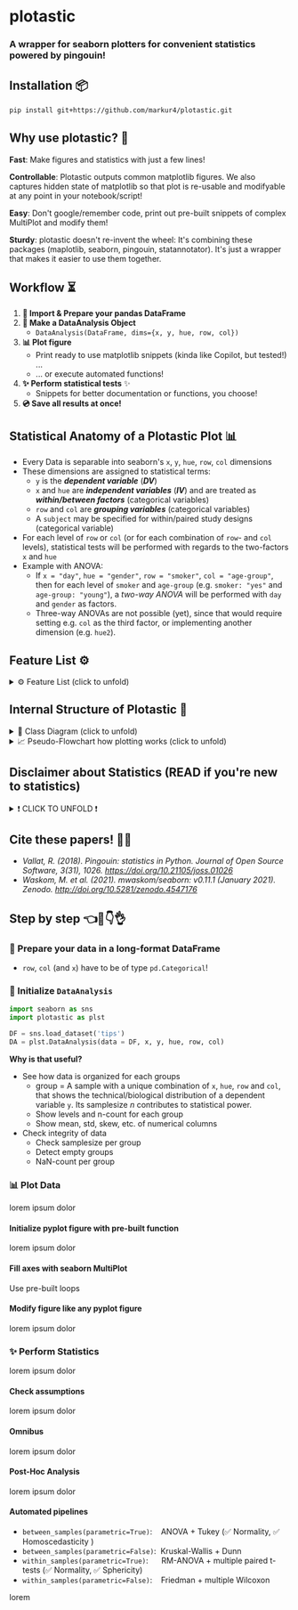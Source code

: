 # plotastic
### A wrapper for seaborn plotters for convenient statistics powered by pingouin!

## Installation 📦

``` bash
pip install git+https://github.com/markur4/plotastic.git
```

## Why use plotastic? 🤔

**Fast**: Make figures and statistics with just a few lines!

**Controllable**: Plotastic outputs common matplotlib figures. We also captures hidden state of matplotlib so that plot is re-usable and modifyable at any point in your notebook/script!

**Easy**: Don't google/remember code, print out pre-built snippets of complex MultiPlot and modify them!

**Sturdy**: plotastic doesn't re-invent the wheel: It's combining these packages (maplotlib, seaborn, pingouin, statannotator). It's just a wrapper that makes it easier to use them together.

## Workflow ⏳

1. **🧮 Import & Prepare your pandas DataFrame**
2. **🔀 Make a DataAnalysis Object**
   - `DataAnalysis(DataFrame, dims={x, y, hue, row, col})`
3. **📊 Plot figure**
   - Print ready to use matplotlib snippets (kinda like Copilot, but tested!) ... 
   - ... or execute automated functions!
4. **✨ Perform statistical tests** ✨
   - Snippets for better documentation or functions, you choose!
5. **💿 Save all results at once!**





## Statistical Anatomy of a Plotastic Plot 📊

- Every Data is separable into seaborn's `x`, `y`, `hue`, `row`, `col` dimensions
- These dimensions are assigned to statistical terms:
  - `y` is the ***dependent variable*** (***DV***)
  - `x` and `hue` are ***independent variables*** (***IV***) and are treated as ***within/between factors*** (categorical variables)
  - `row` and `col` are ***grouping variables*** (categorical variables)
  - A `subject` may be specified for within/paired study designs (categorical variable)
- For each level of `row` or `col` (or for each combination of `row`- and `col` levels), statistical tests will be performed with regards to the two-factors `x` and `hue`
- Example with ANOVA:
  -  If `x = "day"`, `hue = "gender"`, `row = "smoker"`, `col = "age-group"`, then for each level of `smoker` and `age-group` (e.g. `smoker: "yes"` and `age-group: "young"`), a *two-way ANOVA* will be performed with `day` and `gender` as factors.
  - Three-way ANOVAs are not possible (yet), since that would require setting e.g. `col` as the third factor, or implementing another dimension (e.g. `hue2`).



## Feature List ⚙️

<details>
<summary>⚙️ Feature List (click to unfold) </summary>

### Implemented

- **Plotting:**
  - still refactoring!


### Planned

- **Plotting:**
  - All possible seaborn plote
  - QQ-MultiPlot
- **Assumption testing:**
  - Normality (Shapiro-Wilk)
  - Sphericity (Levene)
- **Omnibus tests:**
  - lorem
  - lorem
- **Post-hoc tests:**
  - lorem
  - lorem


### Maybe..?

- Interactive MultiPlot (where you click stuff and adjust scale etc.)

### Not planned

- Support for seaborn FacetGrid
  - Plotastic uses matplotlib figures and fills its axes with seaborn plot functions. In my opinion, that's the best solution that offers the best adaptibility of every plot detail while bieng easy to maintain
- Support for seaborn objects (same as Facetgrid)

### Not possible

- NOTHING

</details>

## Internal Structure of Plotastic 🌳


<details>


<summary>🌳 Class Diagram (click to unfold) </summary>

### Not everything is implemented. But this is where we're headed. See Features to see what's possible snd what not

```mermaid
classDiagram
   
   class WorkingDirectory{
      <<service>>
      SCRIPT_NAME
      SCRIPT_PATH
      SCRIPT_EXTENSION
      SCRIPT_FILEPATH
      cwd
      current_time: str = filer.IMPORTTIME
      _current_day(property): -> str
      _is_notebook(): -> bool
      set_cwd(path: str)
   }

   class Filer{
      <<service>>
      title: str ="untitled"
      ...
      _path_subfolder(property)
      _path_subsubfolder(property)
      _parent(property)
      _path_file(property)
      add_to_title(to_end:str, to_start:str): -> str
      ....()
   }

   WorkingDirectory <|-- Filer
   Filer *-- DataAnalysis



   %% ANALYSIS #......................................................................................

   class pd_DataFrame{
      ...
      ....()
   }

   class Dims {
      x: str 
      y: str
      hue: str =None
      row: str =None
      col: str =None
      set(**kwargs, inplace: bool =False)
      switch(*keys, **kwargs inplace: bool =False)
   }

   class DimsAndLevels {

      data: pd.DataFrame
      dims: Dims

      subject: str =None 
      is_transformed: bool =False
      ...
      title.setter()
      _NaNs(property) 
      %%_empty_groups(property)
      _factors_all(property) [x,y,hue,row,col]
      _factors_xhue(property) [x,hue]
      _factors_rowcol(property) [row,col]
      _vartypes(property) = dict(f1:'categorical', f2:'continuous', ...)
      _levels(property) = dict(f1:[l1, l2, ...], f2:[...], ...)
      _hierarchy(property) = dict(ROW:[l1, l2, ...], COL:[...], HUE:[...], X:[...])
      transform() -> Analysis
      describe_data() -> pd.DataFrame
      catplot(kind="strip") -> sns.FacetGrid
      ....()
   }
   click DimsAndLevels href "https://github.com/markur4/plotastic/blob/main/plotastic/DimsAndLevels.py" "DimsAndLevels.py"
  
   pd_DataFrame *-- DimsAndLevels
   Dims *-- DimsAndLevels



   DimsAndLevels <|-- PlotTool
   %%Analysis <|-- Assumptions
   %%Analysis <|-- Omnibus
   %%Analysis <|-- PostHoc
   DimsAndLevels <|-- Assumptions


   %% STATISTICS #......................................................................................

   class pingouin{
      <<Statistics Library>>
      anova()
      rm_anova()
      pairwise_tests()
      ....()
   }

   class StatResults{
      <<Storage>>
      normality: pd.DataFrame = "not tested"
      homoscedasticity: pd.DataFrame = "not tested"
      sphericity: pd.DataFrame = "not tested"
      posthoc: pd.DataFrame = "not tested"
      omnibus: pd.DataFrame = "not tested"
      bivariate: pd.DataFrame = "not tested"
      ...
      normal(property):bool ="not assessed"
      homoscedastic(property):bool ="unknown"
      spherical(property):bool ="unknown"
      parametric(property):bool =None
      assess_normality()
      assess_homoscedasticity()
      assess_sphericity()
      ....()
   }

   class Assumptions{
      results: StatResults 
      ...
      check_normality()
      check_normality_snip()
      check_sphericity()
      check_sphericity_snip()
      check_homoscedasticity()
      check_homoscedasticity_snip()
      check_all_assumptions()
      check_all_assumptions_snip()
      ....()
   }
   StatResults *-- Assumptions

   class Omnibus{
      ...
      significant_factors(property): dict
      omni_anova()
      omni_anova_snip()
      omni_rmanova()
      omni_rmamova_snip()
      omni_kruskal()
      omni_kruskal_snip()
      ....()
   }
   class PostHoc{
      ...
      significant_pairs(property): pd.DataFrame
      test_tukey()
      test_tukey_snip()
      test_dunn()
      test_dunn_snip()
      test_multiple_paired_t()
      test_multiple_paired_t_snip()
      test_multiple_wilcoxon()
      test_multiple_wilcoxon_snip()
      ....()
   }
   class Bivariate{
      ...
      test_pearson()
      test_pearson_snip()
      test_spearman()
      test_spearman_snip()
      test_kendall()
      test_kendall_snip()
      ....()
   }

   Assumptions  <|-- PostHoc
   Assumptions  <|-- Omnibus
   Assumptions  <|-- Bivariate
   pingouin .. Assumptions: Uses


   %% PLOTTING #......................................................................................

   class matplotlib{
      <<Plotting Objects>>
      ...
      Axes
      Figure
      fig.legend()
      ....()
   }

   class PlotTool{
      fig: mpl.figure.Figure
      axes: mpl.axes.Axes
      buffer: io.BytesIO
      ...
      subplots() -> (fig, axes)
      fillaxes(kind="strip") -> (fig, axes)
      plot(kind="strip") -> (fig, axes)

      save_plot_tofile() -> None
      save_plot_tobuffer() -> io.BytesIO
      load_plot_frombuffer() -> (fig, axes)


      axes_nested(property) -> np.ndarray(axes).shape(1,1)
      axes_iter__key_ax(property) -> ax

      edit_titles(titles:dict) -> None
      edit_titles_snip()
      edit_labels(labels:dict) -> None
      edit_labels_snip()
      edit_ticks(ticks:dict) -> None
      edit_ticks_snip()
      ....()
   }
   
   matplotlib *-- PlotTool


   class MultiPlot{
      <<Library of pre-built Plots>>
      ...
      plot_box_with_dots(dotkind:str["swarm", "strip"])
      plot_box_with_dots_snip()
      plot_mean_with_dots(meankind:str["bar", "point"], dotkind:str["swarm", "strip"])
      plot_mean_with_dots_snip()
      plot_paired_dots()
      plot_paired_dots_snip()
      plot_scatter_with_line()
      plot_scatter_with_line_snip()
      plot_qqplot()
      ....()
   }

   PlotTool <|-- MultiPlot


   %% DATAANALYSIS #......................................................................................

   class DataAnalysis{

      <<Interface>>
      %% FIGURES DON'T NEED TITLES, WE EDIT THEM AFTERWARDS
      title = "untitled" 
      filer: Filer 
      ...
      save_all_tofile()
      save_all_tobuffer()
      load_all_frombuffer()

      annot_stars(axes) -> (fig, axes)

      ....()
   }
   click DataAnalysis href "https://github.com/markur4/plotastic/blob/main/plotastic/dataanalysis.py" "dataanalysis.py"

   MultiPlot <|-- DataAnalysis
   Omnibus <|-- DataAnalysis
   PostHoc <|-- DataAnalysis
   Bivariate <|-- DataAnalysis




```

</details>

<details>

<summary>📈 Pseudo-Flowchart how plotting works (click to unfold) </summary>


```mermaid



flowchart TD
    PT[(PlotTool or DataAnalysis)]
    self.fig[(self.fig)] 
    self.axes[(self.axes)]
    self.subplots[self.subplots]


    %% INIT PATH
    init[PlotTool.__init__ ]
    plt.subplots[[plt.subplots]] 

    %%ioff[/ioff/]
    %%figax[/fig, axes/]

    PT --call--> init -- call--> plt.subplots
    %% plt.subplots -.initializes.-> self.fig & self.axes

    %% SUBPLOTS PATH
    plt.subplots[[plt.subplots]] 
    %%ioff2[/ioff/]
    %%PT --call--> 
    
    self.subplots --call-->plt.subplots
    plt.subplots -.returns.-> fig[/fig/] & axes[/axes/]

    %% PLOT PATH
    self.plot[self.plot]
    self.fill_axes[self.fill_axes]
    %%axes2[/axes/]
    PT --call--> self.plot --1st call--> self.subplots
    axes --passed to--> self.fill_axes
    self.plot --2nd call--> self.fill_axes

    fig ==sets==> self.fig
    self.fill_axes ==sets==> self.axes 


    %%PT --call---> init --call---> s.subplots --call---> p.subplots
    %% p.subplots --fig, axes---> PT


```
</details>

## Disclaimer about Statistics (READ if you're new to statistics)

<details>

<summary>❗️ CLICK TO UNFOLD ❗️</summary>



The author is not a dedicated statistician. He derives his knowledge from ...

- ... *Intuitive Biostatistics - Fourth Edition (2017) Harvey MotulskyOxford University Press*
- ... talking to other scientists struggling with statistics

**✅ plotastic can help you with...**

- ... choosing correct statistical tests
- ... a playground to experiment with plotting and statsistics which can turn into ...
- ... publication grade figures
- ... publication grade statistical analysis **IF** you really know what you're doing OR you have back-checked your results by a professional statistician
- ... quickly test data transformations (log)

**🛑 plotastic can NOT ...**

- ... test for multicolinearity (Absence of multicolinearity is required by ANOVA!)
- ... teach you statistics, you need some basic knowledge
- ... replace a professional statistician

### Be **critical** and **responsible** with your statistical analysis!



- **Expect Errors:** Don't trust automated systems like this one!
- **Document your work in *ridiculous detail***:
  - ... how technical and biological replicates contributed to your data
  - ... if/how you removed outliers
  - ... if you did or did not apply correction methods (multiple comparisons, Greenhouse Geyser, etc.) and what your rationale is (exploratory vs. confirmatory study?, validation through other methods to reduce Type II error?)
  - Include the applied tests, the number of technical replicates (per datapoint) and the number of biological/independent in each figure legend replicates (per group)>
- **Check results with professionnals:**
  - *"Here is my data, here is my question, here is my analysis, here is my interpretation. What do you think?"*

</details>

## Cite these papers! ✍🏻

- *Vallat, R. (2018). Pingouin: statistics in Python. Journal of Open Source Software, 3(31), 1026. <https://doi.org/10.21105/joss.01026>*
- *Waskom, M. et al. (2021). mwaskom/seaborn: v0.11.1 (January 2021). Zenodo. <http://doi.org/10.5281/zenodo.4547176>*

## Step by step 👈🤞👇👌

### 🧮 Prepare your data in a long-format DataFrame

- `row`, `col` (and `x`) have to be of type `pd.Categorical`!

### 🔀 Initialize `DataAnalysis`

``` python
import seaborn as sns
import plotastic as plst

DF = sns.load_dataset('tips')
DA = plst.DataAnalysis(data = DF, x, y, hue, row, col)
```

**Why is that useful?**

- See how data is organized for each groups
  - group = A sample with a unique combination of `x`, `hue`, `row` and `col`, that shows the technical/biological distribution of a dependent variable `y`. Its samplesize *n* contributes to statistical power.
  - Show levels and n-count for each group
  - Show mean, std, skew, etc. of numerical columns
- Check integrity of data
  - Check samplesize per group
  - Detect empty groups
  - NaN-count per group

### 📊 Plot Data

lorem ipsum dolor

#### Initialize pyplot figure with pre-built function

lorem ipsum dolor

#### Fill axes with seaborn MultiPlot

Use pre-built loops

#### Modify figure like any pyplot figure

lorem ipsum dolor

### ✨ Perform Statistics

lorem ipsum dolor

#### Check assumptions

lorem ipsum dolor

#### Omnibus

lorem ipsum dolor

#### Post-Hoc Analysis

lorem ipsum dolor

#### Automated pipelines

- `between_samples(parametric=True)`:    ANOVA + Tukey (✅ Normality, ✅ Homoscedasticity )
- `between_samples(parametric=False)`:  Kruskal-Wallis + Dunn
- `within_samples(parametric=True)`:      RM-ANOVA + multiple paired t-tests (✅ Normality, ✅ Sphericity)
- `within_samples(parametric=False)`:    Friedman + multiple Wilcoxon

lorem


